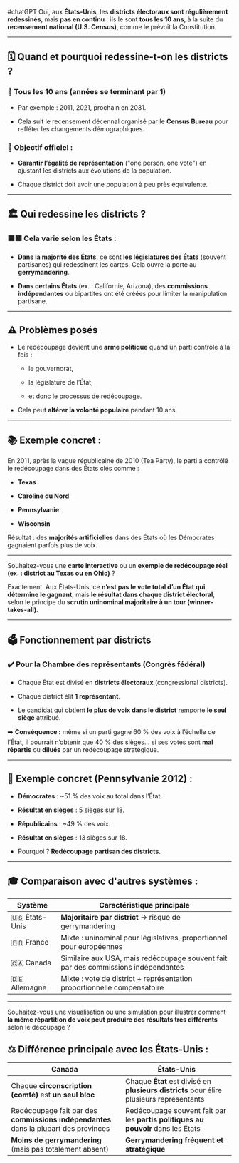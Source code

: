 #chatGPT 
Oui, aux **États-Unis**, les **districts électoraux sont régulièrement redessinés**, mais **pas en continu** : ils le sont **tous les 10 ans**, à la suite du **recensement national (U.S. Census)**, comme le prévoit la Constitution.

---

## 🗓️ **Quand et pourquoi redessine-t-on les districts ?**

### 📌 Tous les 10 ans (années se terminant par 1)

- Par exemple : 2011, 2021, prochain en 2031.
    
- Cela suit le recensement décennal organisé par le **Census Bureau** pour refléter les changements démographiques.
    

### 🎯 Objectif officiel :

- **Garantir l’égalité de représentation** ("one person, one vote") en ajustant les districts aux évolutions de la population.
    
- Chaque district doit avoir une population à peu près équivalente.
    

---

## 🏛️ **Qui redessine les districts ?**

### 🟦🟥 Cela varie selon les États :

- **Dans la majorité des États**, ce sont **les législatures des États** (souvent partisanes) qui redessinent les cartes. Cela ouvre la porte au **gerrymandering**.
    
- **Dans certains États** (ex. : Californie, Arizona), des **commissions indépendantes** ou bipartites ont été créées pour limiter la manipulation partisane.
    

---

## ⚠️ **Problèmes posés**

- Le redécoupage devient une **arme politique** quand un parti contrôle à la fois :
    
    - le gouvernorat,
        
    - la législature de l’État,
        
    - et donc le processus de redécoupage.
        
- Cela peut **altérer la volonté populaire** pendant 10 ans.
    

---

## 📚 Exemple concret :

En 2011, après la vague républicaine de 2010 (Tea Party), le parti a contrôlé le redécoupage dans des États clés comme :

- **Texas**
    
- **Caroline du Nord**
    
- **Pennsylvanie**
    
- **Wisconsin**
    

Résultat : des **majorités artificielles** dans des États où les Démocrates gagnaient parfois plus de voix.

---

Souhaitez-vous une **carte interactive** ou un **exemple de redécoupage réel (ex. : district au Texas ou en Ohio)** ?


Exactement. Aux États-Unis, ce **n’est pas le vote total d’un État qui détermine le gagnant**, mais **le résultat dans chaque district électoral**, selon le principe du **scrutin uninominal majoritaire à un tour (winner-takes-all)**.

---

## 🗳️ Fonctionnement par districts

### ✔️ Pour la Chambre des représentants (Congrès fédéral)

- Chaque État est divisé en **districts électoraux** (congressional districts).
    
- Chaque district élit **1 représentant**.
    
- Le candidat qui obtient **le plus de voix dans le district** remporte **le seul siège** attribué.
    

➡️ **Conséquence :** même si un parti gagne 60 % des voix à l’échelle de l’État, il pourrait n’obtenir que 40 % des sièges… si ses votes sont **mal répartis** ou **dilués** par un redécoupage stratégique.

---

## 📌 Exemple concret (Pennsylvanie 2012) :

- **Démocrates** : ~51 % des voix au total dans l’État.
    
- **Résultat en sièges** : 5 sièges sur 18.
    
- **Républicains** : ~49 % des voix.
    
- **Résultat en sièges** : 13 sièges sur 18.
    
- Pourquoi ? **Redécoupage partisan des districts.**
    

---

## 🎓 Comparaison avec d'autres systèmes :

|Système|Caractéristique principale|
|---|---|
|🇺🇸 États-Unis|**Majoritaire par district** → risque de gerrymandering|
|🇫🇷 France|Mixte : uninominal pour législatives, proportionnel pour européennes|
|🇨🇦 Canada|Similaire aux USA, mais redécoupage souvent fait par des commissions indépendantes|
|🇩🇪 Allemagne|Mixte : vote de district + représentation proportionnelle compensatoire|

---

Souhaitez-vous une visualisation ou une simulation pour illustrer comment **la même répartition de voix peut produire des résultats très différents** selon le découpage ?

## ⚖️ Différence principale avec les États-Unis :

|Canada|États-Unis|
|---|---|
|Chaque **circonscription (comté)** est **un seul bloc**|Chaque **État** est divisé en **plusieurs districts** pour élire plusieurs représentants|
|Redécoupage fait par des **commissions indépendantes** dans la plupart des provinces|Redécoupage souvent fait par les **partis politiques au pouvoir** dans les États|
|**Moins de gerrymandering** (mais pas totalement absent)|**Gerrymandering fréquent et stratégique**|

